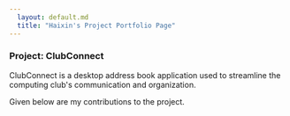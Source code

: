 ```yaml
---
  layout: default.md
  title: "Haixin's Project Portfolio Page"
---
```


### Project: ClubConnect

ClubConnect is a desktop address book application used to streamline the computing club's communication and organization.

Given below are my contributions to the project.

